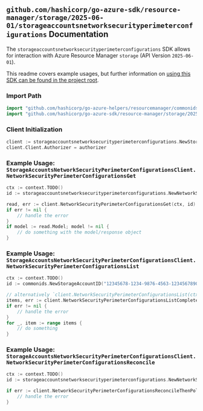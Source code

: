 
## `github.com/hashicorp/go-azure-sdk/resource-manager/storage/2025-06-01/storageaccountsnetworksecurityperimeterconfigurations` Documentation

The `storageaccountsnetworksecurityperimeterconfigurations` SDK allows for interaction with Azure Resource Manager `storage` (API Version `2025-06-01`).

This readme covers example usages, but further information on [using this SDK can be found in the project root](https://github.com/hashicorp/go-azure-sdk/tree/main/docs).

### Import Path

```go
import "github.com/hashicorp/go-azure-helpers/resourcemanager/commonids"
import "github.com/hashicorp/go-azure-sdk/resource-manager/storage/2025-06-01/storageaccountsnetworksecurityperimeterconfigurations"
```


### Client Initialization

```go
client := storageaccountsnetworksecurityperimeterconfigurations.NewStorageAccountsNetworkSecurityPerimeterConfigurationsClientWithBaseURI("https://management.azure.com")
client.Client.Authorizer = authorizer
```


### Example Usage: `StorageAccountsNetworkSecurityPerimeterConfigurationsClient.NetworkSecurityPerimeterConfigurationsGet`

```go
ctx := context.TODO()
id := storageaccountsnetworksecurityperimeterconfigurations.NewNetworkSecurityPerimeterConfigurationID("12345678-1234-9876-4563-123456789012", "example-resource-group", "storageAccountName", "networkSecurityPerimeterConfigurationName")

read, err := client.NetworkSecurityPerimeterConfigurationsGet(ctx, id)
if err != nil {
	// handle the error
}
if model := read.Model; model != nil {
	// do something with the model/response object
}
```


### Example Usage: `StorageAccountsNetworkSecurityPerimeterConfigurationsClient.NetworkSecurityPerimeterConfigurationsList`

```go
ctx := context.TODO()
id := commonids.NewStorageAccountID("12345678-1234-9876-4563-123456789012", "example-resource-group", "storageAccountName")

// alternatively `client.NetworkSecurityPerimeterConfigurationsList(ctx, id)` can be used to do batched pagination
items, err := client.NetworkSecurityPerimeterConfigurationsListComplete(ctx, id)
if err != nil {
	// handle the error
}
for _, item := range items {
	// do something
}
```


### Example Usage: `StorageAccountsNetworkSecurityPerimeterConfigurationsClient.NetworkSecurityPerimeterConfigurationsReconcile`

```go
ctx := context.TODO()
id := storageaccountsnetworksecurityperimeterconfigurations.NewNetworkSecurityPerimeterConfigurationID("12345678-1234-9876-4563-123456789012", "example-resource-group", "storageAccountName", "networkSecurityPerimeterConfigurationName")

if err := client.NetworkSecurityPerimeterConfigurationsReconcileThenPoll(ctx, id); err != nil {
	// handle the error
}
```

